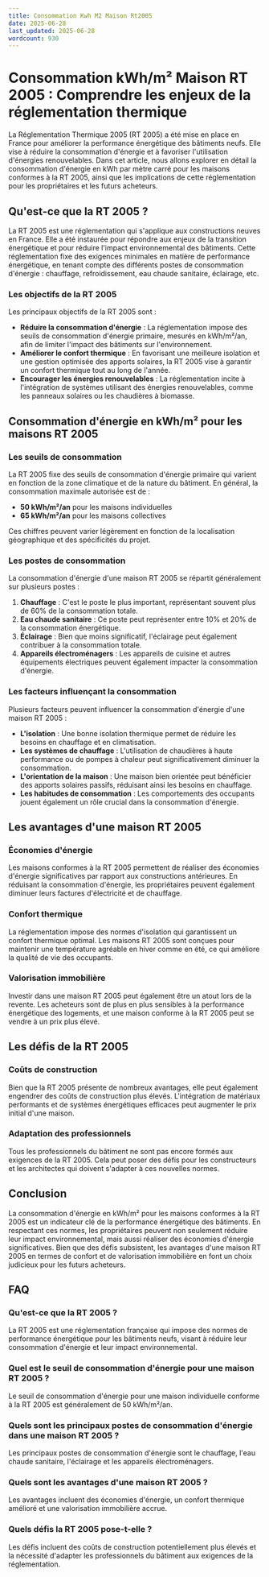 ```yaml
---
title: Consommation Kwh M2 Maison Rt2005
date: 2025-06-28
last_updated: 2025-06-28
wordcount: 930
---
```


# Consommation kWh/m² Maison RT 2005 : Comprendre les enjeux de la réglementation thermique

La Réglementation Thermique 2005 (RT 2005) a été mise en place en France pour améliorer la performance énergétique des bâtiments neufs. Elle vise à réduire la consommation d'énergie et à favoriser l'utilisation d'énergies renouvelables. Dans cet article, nous allons explorer en détail la consommation d'énergie en kWh par mètre carré pour les maisons conformes à la RT 2005, ainsi que les implications de cette réglementation pour les propriétaires et les futurs acheteurs.

## Qu'est-ce que la RT 2005 ?

La RT 2005 est une réglementation qui s'applique aux constructions neuves en France. Elle a été instaurée pour répondre aux enjeux de la transition énergétique et pour réduire l'impact environnemental des bâtiments. Cette réglementation fixe des exigences minimales en matière de performance énergétique, en tenant compte des différents postes de consommation d'énergie : chauffage, refroidissement, eau chaude sanitaire, éclairage, etc.

### Les objectifs de la RT 2005

Les principaux objectifs de la RT 2005 sont :

- **Réduire la consommation d'énergie** : La réglementation impose des seuils de consommation d'énergie primaire, mesurés en kWh/m²/an, afin de limiter l'impact des bâtiments sur l'environnement.
- **Améliorer le confort thermique** : En favorisant une meilleure isolation et une gestion optimisée des apports solaires, la RT 2005 vise à garantir un confort thermique tout au long de l'année.
- **Encourager les énergies renouvelables** : La réglementation incite à l'intégration de systèmes utilisant des énergies renouvelables, comme les panneaux solaires ou les chaudières à biomasse.

## Consommation d'énergie en kWh/m² pour les maisons RT 2005

### Les seuils de consommation

La RT 2005 fixe des seuils de consommation d'énergie primaire qui varient en fonction de la zone climatique et de la nature du bâtiment. En général, la consommation maximale autorisée est de :

- **50 kWh/m²/an** pour les maisons individuelles
- **65 kWh/m²/an** pour les maisons collectives

Ces chiffres peuvent varier légèrement en fonction de la localisation géographique et des spécificités du projet.

### Les postes de consommation

La consommation d'énergie d'une maison RT 2005 se répartit généralement sur plusieurs postes :

1. **Chauffage** : C'est le poste le plus important, représentant souvent plus de 60% de la consommation totale.
2. **Eau chaude sanitaire** : Ce poste peut représenter entre 10% et 20% de la consommation énergétique.
3. **Éclairage** : Bien que moins significatif, l'éclairage peut également contribuer à la consommation totale.
4. **Appareils électroménagers** : Les appareils de cuisine et autres équipements électriques peuvent également impacter la consommation d'énergie.

### Les facteurs influençant la consommation

Plusieurs facteurs peuvent influencer la consommation d'énergie d'une maison RT 2005 :

- **L'isolation** : Une bonne isolation thermique permet de réduire les besoins en chauffage et en climatisation.
- **Les systèmes de chauffage** : L'utilisation de chaudières à haute performance ou de pompes à chaleur peut significativement diminuer la consommation.
- **L'orientation de la maison** : Une maison bien orientée peut bénéficier des apports solaires passifs, réduisant ainsi les besoins en chauffage.
- **Les habitudes de consommation** : Les comportements des occupants jouent également un rôle crucial dans la consommation d'énergie.

## Les avantages d'une maison RT 2005

### Économies d'énergie

Les maisons conformes à la RT 2005 permettent de réaliser des économies d'énergie significatives par rapport aux constructions antérieures. En réduisant la consommation d'énergie, les propriétaires peuvent également diminuer leurs factures d'électricité et de chauffage.

### Confort thermique

La réglementation impose des normes d'isolation qui garantissent un confort thermique optimal. Les maisons RT 2005 sont conçues pour maintenir une température agréable en hiver comme en été, ce qui améliore la qualité de vie des occupants.

### Valorisation immobilière

Investir dans une maison RT 2005 peut également être un atout lors de la revente. Les acheteurs sont de plus en plus sensibles à la performance énergétique des logements, et une maison conforme à la RT 2005 peut se vendre à un prix plus élevé.

## Les défis de la RT 2005

### Coûts de construction

Bien que la RT 2005 présente de nombreux avantages, elle peut également engendrer des coûts de construction plus élevés. L'intégration de matériaux performants et de systèmes énergétiques efficaces peut augmenter le prix initial d'une maison.

### Adaptation des professionnels

Tous les professionnels du bâtiment ne sont pas encore formés aux exigences de la RT 2005. Cela peut poser des défis pour les constructeurs et les architectes qui doivent s'adapter à ces nouvelles normes.

## Conclusion

La consommation d'énergie en kWh/m² pour les maisons conformes à la RT 2005 est un indicateur clé de la performance énergétique des bâtiments. En respectant ces normes, les propriétaires peuvent non seulement réduire leur impact environnemental, mais aussi réaliser des économies d'énergie significatives. Bien que des défis subsistent, les avantages d'une maison RT 2005 en termes de confort et de valorisation immobilière en font un choix judicieux pour les futurs acheteurs.

## FAQ

### Qu'est-ce que la RT 2005 ?

La RT 2005 est une réglementation française qui impose des normes de performance énergétique pour les bâtiments neufs, visant à réduire leur consommation d'énergie et leur impact environnemental.

### Quel est le seuil de consommation d'énergie pour une maison RT 2005 ?

Le seuil de consommation d'énergie pour une maison individuelle conforme à la RT 2005 est généralement de 50 kWh/m²/an.

### Quels sont les principaux postes de consommation d'énergie dans une maison RT 2005 ?

Les principaux postes de consommation d'énergie sont le chauffage, l'eau chaude sanitaire, l'éclairage et les appareils électroménagers.

### Quels sont les avantages d'une maison RT 2005 ?

Les avantages incluent des économies d'énergie, un confort thermique amélioré et une valorisation immobilière accrue.

### Quels défis la RT 2005 pose-t-elle ?

Les défis incluent des coûts de construction potentiellement plus élevés et la nécessité d'adapter les professionnels du bâtiment aux exigences de la réglementation.